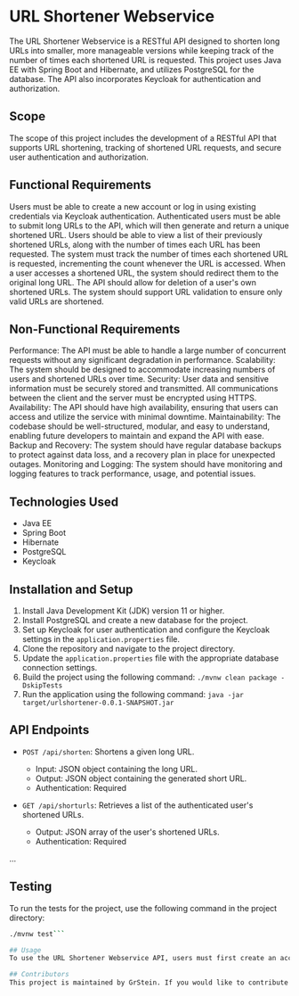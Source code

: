 # URL Shortener Webservice
The URL Shortener Webservice is a RESTful API designed to shorten long URLs into smaller, more manageable versions while keeping track of the number of times each shortened URL is requested. This project uses Java EE with Spring Boot and Hibernate, and utilizes PostgreSQL for the database. The API also incorporates Keycloak for authentication and authorization.

## Scope
The scope of this project includes the development of a RESTful API that supports URL shortening, tracking of shortened URL requests, and secure user authentication and authorization.

## Functional Requirements
Users must be able to create a new account or log in using existing credentials via Keycloak authentication.
Authenticated users must be able to submit long URLs to the API, which will then generate and return a unique shortened URL.
Users should be able to view a list of their previously shortened URLs, along with the number of times each URL has been requested.
The system must track the number of times each shortened URL is requested, incrementing the count whenever the URL is accessed.
When a user accesses a shortened URL, the system should redirect them to the original long URL.
The API should allow for deletion of a user's own shortened URLs.
The system should support URL validation to ensure only valid URLs are shortened.
## Non-Functional Requirements
Performance: The API must be able to handle a large number of concurrent requests without any significant degradation in performance.
Scalability: The system should be designed to accommodate increasing numbers of users and shortened URLs over time.
Security: User data and sensitive information must be securely stored and transmitted. All communications between the client and the server must be encrypted using HTTPS.
Availability: The API should have high availability, ensuring that users can access and utilize the service with minimal downtime.
Maintainability: The codebase should be well-structured, modular, and easy to understand, enabling future developers to maintain and expand the API with ease.
Backup and Recovery: The system should have regular database backups to protect against data loss, and a recovery plan in place for unexpected outages.
Monitoring and Logging: The system should have monitoring and logging features to track performance, usage, and potential issues.
## Technologies Used
- Java EE
- Spring Boot
- Hibernate
- PostgreSQL
- Keycloak

## Installation and Setup

1. Install Java Development Kit (JDK) version 11 or higher.
2. Install PostgreSQL and create a new database for the project.
3. Set up Keycloak for user authentication and configure the Keycloak settings in the `application.properties` file.
4. Clone the repository and navigate to the project directory.
5. Update the `application.properties` file with the appropriate database connection settings.
6. Build the project using the following command: `./mvnw clean package -DskipTests`
7. Run the application using the following command: `java -jar target/urlshortener-0.0.1-SNAPSHOT.jar`

## API Endpoints

- `POST /api/shorten`: Shortens a given long URL.
  - Input: JSON object containing the long URL.
  - Output: JSON object containing the generated short URL.
  - Authentication: Required

- `GET /api/shorturls`: Retrieves a list of the authenticated user's shortened URLs.
  - Output: JSON array of the user's shortened URLs.
  - Authentication: Required

...

## Testing

To run the tests for the project, use the following command in the project directory:

```bash
./mvnw test```

## Usage
To use the URL Shortener Webservice API, users must first create an account and obtain an API key through Keycloak authentication. Once authenticated, users can submit long URLs to the API, which will then generate and return a unique shortened URL. Users can view a list of their previously shortened URLs, delete their own shortened URLs, and track the number of times each shortened URL is requested.

## Contributors
This project is maintained by GrStein. If you would like to contribute to this project, please submit a pull request.